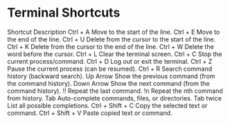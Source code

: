 # Terminal Shortcuts

Shortcut	Description
Ctrl + A	Move to the start of the line.
Ctrl + E	Move to the end of the line.
Ctrl + U	Delete from the cursor to the start of the line.
Ctrl + K	Delete from the cursor to the end of the line.
Ctrl + W	Delete the word before the cursor.
Ctrl + L	Clear the terminal screen.
Ctrl + C	Stop the current process/command.
Ctrl + D	Log out or exit the terminal.
Ctrl + Z	Pause the current process (can be resumed).
Ctrl + R	Search command history (backward search).
Up Arrow	Show the previous command (from the command history).
Down Arrow	Show the next command (from the command history).
!!	Repeat the last command.
!n	Repeat the nth command from history.
Tab	Auto-complete commands, files, or directories.
Tab twice	List all possible completions.
Ctrl + Shift + C	Copy the selected text or command.
Ctrl + Shift + V	Paste copied text or command.
